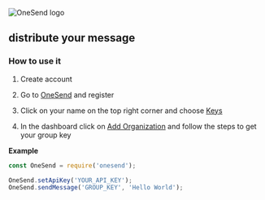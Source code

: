 ![OneSend logo](https://s3.amazonaws.com/onesend/mobile_logo.png)

## distribute your message

### How to use it

1. Create account
  1. Go to [OneSend](http://getonesend.com) and register

2. Click on your name on the top right corner and choose [Keys](http://getonesend.com/app/settings/api-key)

3. In the dashboard click on [Add Organization](http://getonesend.com/app/add-company) and follow the steps to get your group key

**Example**

```javascript
const OneSend = require('onesend');

OneSend.setApiKey('YOUR_API_KEY');
OneSend.sendMessage('GROUP_KEY', 'Hello World');
```

